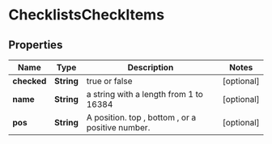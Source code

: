 # ChecklistsCheckItems

## Properties
Name | Type | Description | Notes
------------ | ------------- | ------------- | -------------
**checked** | **String** |  true or false |  [optional]
**name** | **String** | a string with a length from 1 to 16384 |  [optional]
**pos** | **String** | A position. top , bottom , or a positive number. |  [optional]
